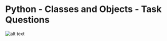 Python - Classes and Objects - Task Questions
=============================================
![alt text](https://s3.amazonaws.com/intranet-projects-files/holbertonschool-higher-level_programming+/247/oop-meme.jpg)